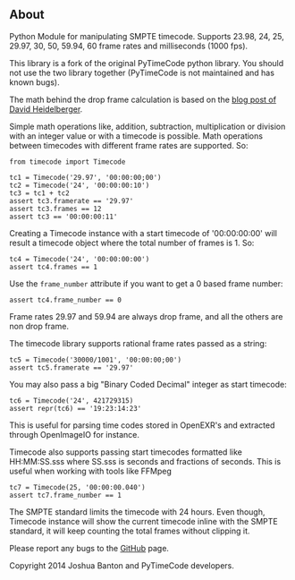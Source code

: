 About
-----

Python Module for manipulating SMPTE timecode. Supports 23.98, 24, 25, 29.97,
30, 50, 59.94, 60 frame rates and milliseconds (1000 fps).

This library is a fork of the original PyTimeCode python library. You should
not use the two library together (PyTimeCode is not maintained and has known
bugs).

The math behind the drop frame calculation is based on the
[blog post of David Heidelberger](http://www.davidheidelberger.com/blog/?p=29).

Simple math operations like, addition, subtraction, multiplication or division
with an integer value or with a timecode is possible. Math operations between
timecodes with different frame rates are supported. So:

    from timecode import Timecode

    tc1 = Timecode('29.97', '00:00:00;00')
    tc2 = Timecode('24', '00:00:00:10')
    tc3 = tc1 + tc2
    assert tc3.framerate == '29.97'
    assert tc3.frames == 12
    assert tc3 == '00:00:00:11'

Creating a Timecode instance with a start timecode of '00:00:00:00' will
result a timecode object where the total number of frames is 1. So:

    tc4 = Timecode('24', '00:00:00:00')
    assert tc4.frames == 1

Use the ``frame_number`` attribute if you want to get a 0 based frame number:

    assert tc4.frame_number == 0

Frame rates 29.97 and 59.94 are always drop frame, and all the others are non
drop frame.

The timecode library supports rational frame rates passed as a string:

    tc5 = Timecode('30000/1001', '00:00:00;00')
    assert tc5.framerate == '29.97'

You may also pass a big "Binary Coded Decimal" integer as start timecode:

    tc6 = Timecode('24', 421729315)
    assert repr(tc6) == '19:23:14:23'

This is useful for parsing time codes stored in OpenEXR's and extracted through
OpenImageIO for instance.

Timecode also supports passing start timecodes formatted like HH:MM:SS.sss where
SS.sss is seconds and fractions of seconds. This is useful when working with
tools like FFMpeg

    tc7 = Timecode(25, '00:00:00.040')
    assert tc7.frame_number == 1


The SMPTE standard limits the timecode with 24 hours. Even though, Timecode
instance will show the current timecode inline with the SMPTE standard, it will
keep counting the total frames without clipping it.

Please report any bugs to the [GitHub](https://github.com/eoyilmaz/timecode)
page.

Copyright 2014 Joshua Banton and PyTimeCode developers.
